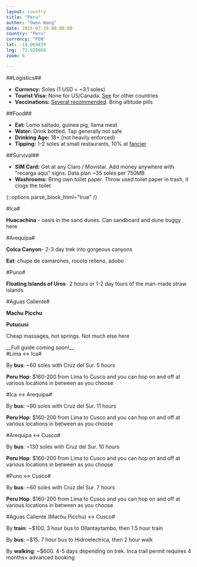 ```yaml
---
layout: country
title: "Peru"
author: "Owen Wang"
date: 2015-07-19 00:00:00
country: "Peru"
currency: "PEN"
lat: -14.069839
lng: -73.029068
zoom: 6

---
```


##Logistics##

- __Currency:__ Soles (1 USD = ~<span data-currency="{{ page.currency }}" 
  id="currency">3.1</span> soles)
- __Tourist Visa:__ None for US/Canada. 
[See](http://www.limaeasy.com/peru-info/peruvian-visa) for other countries
- __Vaccinations:__ [Several 
  recommended](http://wwwnc.cdc.gov/travel/destinations/traveler/none/peru).
  Bring altitude pills

##Food##

- __Eat:__ Lomo saltado, guinea pig, llama meat
- __Water:__ Drink bottled. Tap generally not safe
- __Drinking Age:__ 18+ (not heavily enforced)
- __Tipping:__ 1-2 soles at small restaurants, 10% at 
  [fancier](http://www.tripadvisor.com/Travel-g294311-s606/Peru:Tipping.And.Etiquette.html)

##Survival##

- __SIM Card:__ Get at any Claro / Movistar. Add money anywhere with "recarga 
aqui" signs. Data plan ~35 soles per 750MB
- __Washrooms:__ Bring own toilet paper. Throw used toilet paper in trash, it 
clogs the toilet

{::options parse_block_html="true" /}
<div id="cities-meta">
<div class="city" data-name="ica">
#Ica#

__Huacachina__ - oasis in the sand dunes. Can sandboard and dune buggy here
</div>

<div class="city" data-name="arequipa">
#Arequipa#

__Colca Canyon__- 2-3 day trek into gorgeous canyons

__Eat__: chupe de camarones, rocoto relleno, adobo
</div>

<div class="city" data-name="puno city">
#Puno#

__Floating Islands of Uros__- 2 hours or 1-2 day tours of the man-made straw 
islands
</div>

<div class="city" data-name="machu picchu">
#Aguas Caliente#

__Machu Picchu__

__Putucusi__

Cheap massages, hot springs. Not much else here
</div>

<div class="link" data-name="lima"></div>

<div class="city" data-name="cusco">
__Full guide coming soon!__
</div>
</div>

<div id="routes-meta">
<div class="route" data-origin="lima" data-destination="ica">
#Lima <-> Ica#

By __bus__: ~60 soles with Cruz del Sur. 5 hours

__Peru Hop__: $160-200 from Lima to Cusco and you can hop on and off at various 
locations in between as you choose
</div>

<div class="route" data-origin="ica" data-destination="arequipa">
#Ica <-> Arequipa#

By __bus__: ~90 soles with Cruz del Sur. 11 hours

__Peru Hop__: $160-200 from Lima to Cusco and you can hop on and off at various 
locations in between as you choose
</div>

<div class="route" data-origin="arequipa" data-destination="cusco">
#Arequipa <-> Cusco#

By __bus__: ~130 soles with Cruz del Sur. 10 hours

__Peru Hop__: $160-200 from Lima to Cusco and you can hop on and off at various 
locations in between as you choose
</div>

<div class="route" data-origin="cusco" data-destination="puno city">
#Puno <-> Cusco#

By __bus__: ~60 soles with Cruz del Sur. 7 hours

__Peru Hop__: $160-200 from Lima to Cusco and you can hop on and off at various 
locations in between as you choose
</div>

<div class="polyline" data-origin="machu picchu" data-destination="cusco">
#Aguas Caliente (Machu Picchu) <-> Cusco#

By __train__: ~$100. 3 hour bus to Ollantaytambo, then 1.5 hour train

By __bus__: ~$15. 7 hour bus to Hidroelectrica, then 2 hour walk

By __walking__: ~$600. 4-5 days depending on trek. Inca trail permit requires 4 
months+ advanced booking
</div>
</div>
